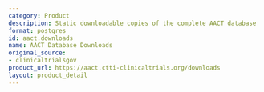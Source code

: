 ```yaml
---
category: Product
description: Static downloadable copies of the complete AACT database
format: postgres
id: aact.downloads
name: AACT Database Downloads
original_source:
- clinicaltrialsgov
product_url: https://aact.ctti-clinicaltrials.org/downloads
layout: product_detail
---
```

